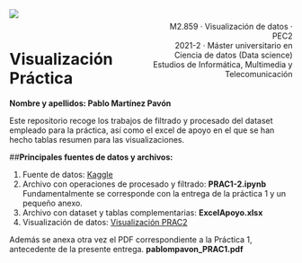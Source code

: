 <div style="width: 100%; clear: both;">
<div style="float: left; width: 50%;">
<img src="http://www.uoc.edu/portal/_resources/common/imatges/marca_UOC/UOC_Masterbrand.jpg", align="left">
</div>
<div style="float: right; width: 50%;">
<p style="margin: 0; padding-top: 22px; text-align:right;">M2.859 · Visualización de datos · PEC2</p>
<p style="margin: 0; text-align:right;">2021-2 · Máster universitario en Ciencia de datos (Data science)</p>
<p style="margin: 0; text-align:right; padding-button: 100px;">Estudios de Informática, Multimedia y Telecomunicación</p>
</div>
</div>
<div style="width:100%;">&nbsp;</div>


# Visualización Práctica

<div class="alert alert-block alert-info">
<strong>Nombre y apellidos: Pablo Martínez Pavón</strong>
</div>

Este repositorio recoge los trabajos de filtrado y procesado del dataset empleado para la práctica, así como el excel de apoyo en el que se han hecho tablas resumen para las visualizaciones.

##__Principales fuentes de datos y archivos:__

1. Fuente de datos: [Kaggle](https://www.kaggle.com/datasets/stefanoleone992/tripadvisor-european-restaurants)
2. Archivo con operaciones de procesado y filtrado: __PRAC1-2.ipynb__ Fundamentalmente se corresponde con la entrega de la práctica 1 y un pequeño anexo.
3. Archivo con dataset y tablas complementarias: __ExcelApoyo.xlsx__
4. Visualización de datos: [Visualización PRAC2](https://public.flourish.studio/story/1572727/)

Además se anexa otra vez el PDF correspondiente a la Práctica 1, antecedente de la presente entrega. __pablompavon_PRAC1.pdf__
